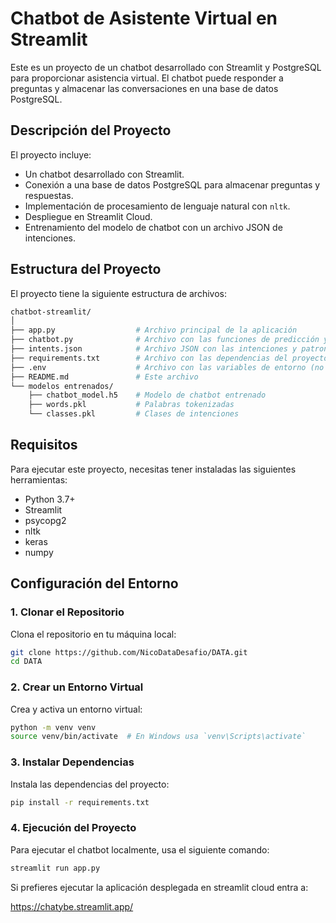 # Chatbot de Asistente Virtual en Streamlit

Este es un proyecto de un chatbot desarrollado con Streamlit y PostgreSQL para proporcionar asistencia virtual. El chatbot puede responder a preguntas y almacenar las conversaciones en una base de datos PostgreSQL.

## Descripción del Proyecto

El proyecto incluye:

- Un chatbot desarrollado con Streamlit.
- Conexión a una base de datos PostgreSQL para almacenar preguntas y respuestas.
- Implementación de procesamiento de lenguaje natural con `nltk`.
- Despliegue en Streamlit Cloud.
- Entrenamiento del modelo de chatbot con un archivo JSON de intenciones.

## Estructura del Proyecto

El proyecto tiene la siguiente estructura de archivos:

```bash
chatbot-streamlit/
│
├── app.py                  # Archivo principal de la aplicación
├── chatbot.py              # Archivo con las funciones de predicción y respuesta
├── intents.json            # Archivo JSON con las intenciones y patrones
├── requirements.txt        # Archivo con las dependencias del proyecto
├── .env                    # Archivo con las variables de entorno (no se sube a GitHub)
├── README.md               # Este archivo
└── modelos entrenados/
    ├── chatbot_model.h5    # Modelo de chatbot entrenado
    ├── words.pkl           # Palabras tokenizadas
    └── classes.pkl         # Clases de intenciones
```


## Requisitos

Para ejecutar este proyecto, necesitas tener instaladas las siguientes herramientas:

- Python 3.7+
- Streamlit
- psycopg2
- nltk
- keras
- numpy

## Configuración del Entorno

### 1. Clonar el Repositorio

Clona el repositorio en tu máquina local:

```bash
git clone https://github.com/NicoDataDesafio/DATA.git
cd DATA
```

### 2. Crear un Entorno Virtual

Crea y activa un entorno virtual:

```bash
python -m venv venv
source venv/bin/activate  # En Windows usa `venv\Scripts\activate`
```

### 3. Instalar Dependencias

Instala las dependencias del proyecto:

```bash
pip install -r requirements.txt
```

### 4. Ejecución del Proyecto

Para ejecutar el chatbot localmente, usa el siguiente comando:

```bash
streamlit run app.py
```

Si prefieres ejecutar la aplicación desplegada en streamlit cloud entra a:

https://chatybe.streamlit.app/

